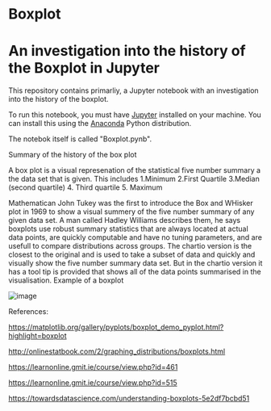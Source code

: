 # Boxplot
# An investigation into the history of the Boxplot in Jupyter

This repository contains primarliy, a Jupyter notebook with an investigation into the history of the boxplot.

To run this notebook, you must have [Jupyter](https://jupyter.org/) installed on your machine.
You can install this using the [Anaconda](https://www.anaconda.com/) Python distribution.

The notebok itself is called "Boxplot.pynb".

Summary of the history of the box plot

A box plot is a visual represenation of the statistical five number summary a the data set that is given.
This includes
1.Minimum
2.First Quartile
3.Median (second quartile)
4. Third quartile
5. Maximum


Mathematican John Tukey was the first to introduce the Box and WHisker plot in 1969 to show a visual summery of the five number summary of any given data set. A man called Hadley Williams describes them, he says boxplots use robust summary statistics that are always located at actual data points, are quickly computable and have no tuning parameters, and are usefull to compare distributions across groups.
The chartio version is the closest to the original and is used to take a subset of data and quickly and visually show the five number summary data set. But in the chartio version it has a tool tip is provided that shows all of the data points summarised in the visualisation.
Example of a boxplot

![image](https://user-images.githubusercontent.com/35726074/49804141-be2f2200-fd49-11e8-8c37-dfbbfabb97fd.png)

References:

https://matplotlib.org/gallery/pyplots/boxplot_demo_pyplot.html?highlight=boxplot

http://onlinestatbook.com/2/graphing_distributions/boxplots.html

https://learnonline.gmit.ie/course/view.php?id=461

https://learnonline.gmit.ie/course/view.php?id=515

https://towardsdatascience.com/understanding-boxplots-5e2df7bcbd51

